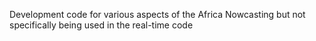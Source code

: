 Development code for various aspects of the Africa Nowcasting but not specifically being used in the real-time code
